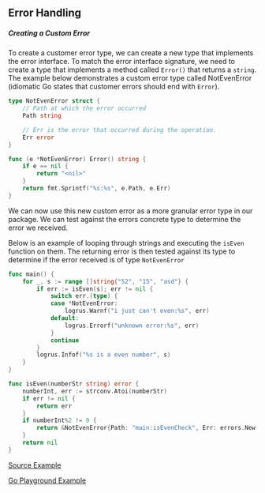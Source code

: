 ## Error Handling
##### Creating a Custom Error
To create a customer error type, we can create a new type that implements the error interface. To match the error interface
signature, we need to create a type that implements a method called `Error()` that returns a `string`. The example below 
demonstrates a custom error type called NotEvenError (idiomatic Go states that customer errors should end with `Error`).


```go
type NotEvenError struct {
	// Path at which the error occurred
	Path string

	// Err is the error that occurred during the operation.
	Err error
}

func (e *NotEvenError) Error() string {
	if e == nil {
		return "<nil>"
	}
	return fmt.Sprintf("%s:%s", e.Path, e.Err)
}
```

We can now use this new custom error as a more granular error type in our package. We can test against the errors
concrete type to determine the error we received. 

Below is an example of looping through strings and executing the `isEven` function on them. The returning error is then
tested against its type to determine if the error received is of type `NotEvenError`

```go
func main() {
	for _, s := range []string{"52", "15", "asd"} {
		if err := isEven(s); err != nil {
			switch err.(type) {
			case *NotEvenError:
				logrus.Warnf("i just can't even:%s", err)
			default:
				logrus.Errorf("unknown error:%s", err)
			}
			continue
		}
		logrus.Infof("%s is a even number", s)
	}
}

func isEven(numberStr string) error {
	numberInt, err := strconv.Atoi(numberStr)
	if err != nil {
		return err
	}
	if numberInt%2 != 0 {
		return &NotEvenError{Path: "main:isEvenCheck", Err: errors.New("odd number")}
	}
	return nil
}
```

[Source Example](https://github.com/josh5276/go-course/blob/master/topics/error_custom/example.go)

[Go Playground Example](https://play.golang.org/p/P5XFLO8CDEX)